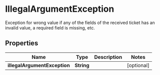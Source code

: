 

# IllegalArgumentException

Exception for wrong value if any of the fields of the received ticket has an invalid value, a required field is missing, etc.

## Properties

| Name | Type | Description | Notes |
|------------ | ------------- | ------------- | -------------|
|**illegalArgumentException** | **String** |  |  [optional] |



